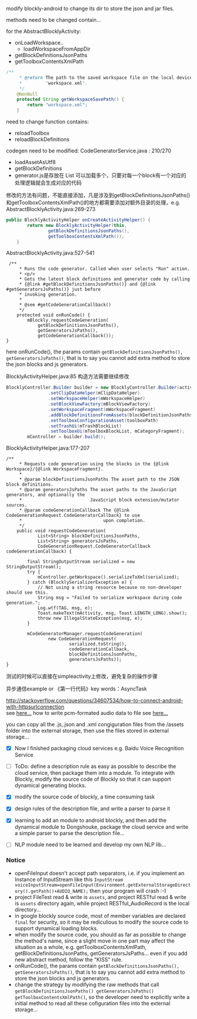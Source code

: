 modify blockly-android to change its dir to store the json and jar files.

methods need to be changed contain...

for the AbstractBlocklyActivity:
- onLoadWorkspace..
  - loadWorkspaceFromAppDir
- getBlockDefinitionsJsonPaths
- getToolboxContentsXmlPath

```Java
/**
     * @return The path to the saved workspace file on the local device. By default,
     *         "workspace.xml".
     */
    @NonNull
    protected String getWorkspaceSavePath() {
        return "workspace.xml";
    }
```

need to change function contains:
- reloadToolbox
- reloadBlockDefinitions

codegen need to be modified:
CodeGeneratorService.java : 210/270
- loadAssetAsUtf8
- getBlockDefinitions
- generator.js是存放在 List<String> 可以加载多个，只要对每一个block有一个对应的处理逻辑就会生成对应的代码

修改的方法有问题，不能直接添加，凡是涉及到getBlockDefinitionsJsonPaths()和getToolboxContentsXmlPath()的地方都需要添加对额外目录的处理，e.g.  AbstractBlocklyActivity.java:269-273

```Java
public BlocklyActivityHelper onCreateActivityHelper() {
        return new BlocklyActivityHelper(this,
                getBlockDefinitionsJsonPaths(),
                getToolboxContentsXmlPath());
    }
```
AbstractBlocklyActivity.java:527-541
```
 /**
     * Runs the code generator. Called when user selects "Run" action.
     * <p/>
     * Gets the latest block definitions and generator code by calling
     * {@link #getBlockDefinitionsJsonPaths()} and {@link #getGeneratorsJsPaths()} just before
     * invoking generation.
     *
     * @see #getCodeGenerationCallback()
     */
    protected void onRunCode() {
        mBlockly.requestCodeGeneration(
            getBlockDefinitionsJsonPaths(),
            getGeneratorsJsPaths(),
            getCodeGenerationCallback());
}
```
here onRunCode(), the params contain `getBlockDefinitionsJsonPaths(), getGeneratorsJsPaths()`, that is to say you cannot add extra method to store the json blocks and js generators.

BlocklyActivityHelper.java:85 构造方法需要继续修改

```Java
BlocklyController.Builder builder = new BlocklyController.Builder(activity)
                .setClipDataHelper(mClipDataHelper)
                .setWorkspaceHelper(mWorkspaceHelper)
                .setBlockViewFactory(mBlockViewFactory)
                .setWorkspaceFragment(mWorkspaceFragment)
                .addBlockDefinitionsFromAssets(blockDefinitionJsonPaths)
                .setToolboxConfigurationAsset(toolboxPath)
                .setTrashUi(mTrashBlockList)
                .setToolboxUi(mToolboxBlockList, mCategoryFragment);
        mController = builder.build();
```
BlocklyActivityHelper.java:177-207
```
/**
     * Requests code generation using the blocks in the {@link Workspace}/{@link WorkspaceFragment}.
     *
     * @param blockDefinitionsJsonPaths The asset path to the JSON block definitions.
     * @param generatorsJsPaths The asset paths to the JavaScript generators, and optionally the
     *                          JavaScript block extension/mutator sources.
     * @param codeGenerationCallback The {@link CodeGenerationRequest.CodeGeneratorCallback} to use
     *                               upon completion.
     */
    public void requestCodeGeneration(
            List<String> blockDefinitionsJsonPaths,
            List<String> generatorsJsPaths,
            CodeGenerationRequest.CodeGeneratorCallback codeGenerationCallback) {

        final StringOutputStream serialized = new StringOutputStream();
        try {
            mController.getWorkspace().serializeToXml(serialized);
        } catch (BlocklySerializerException e) {
            // Not using a string resource because no non-developer should see this.
            String msg = "Failed to serialize workspace during code generation.";
            Log.wtf(TAG, msg, e);
            Toast.makeText(mActivity, msg, Toast.LENGTH_LONG).show();
            throw new IllegalStateException(msg, e);
        }

        mCodeGeneratorManager.requestCodeGeneration(
                new CodeGenerationRequest(
                        serialized.toString(),
                        codeGenerationCallback,
                        blockDefinitionsJsonPaths,
                        generatorsJsPaths));
}
```

测试的时候可以直接在simpleactivity上修改，避免复杂的操作步骤

异步通信example or 《第一行代码》key words：AsyncTask

http://stackoverflow.com/questions/34607534/how-to-connect-android-with-httpsurlconnection
<br>see [here...](http://stackoverflow.com/questions/34607534/how-to-connect-android-with-httpsurlconnection)
how to write pcm-formated audio data to file see [here...](http://stackoverflow.com/questions/13583827/audiorecord-writing-pcm-file)

you can copy all the .js,.json and .xml congiguration files from the /assets folder into the external storage, then use the files stored in external storage...


- [x] Now I finished packaging cloud services e.g. Baidu Voice Recognition Service
- [ ] ToDo: define a description rule as easy as possible to describe the cloud service, then package them into a module. To integrate with Blockly, modify the source code of Blockly so that it can support dynamical generating blocks.

- [x] modify the source code of blockly, a time consuming task
- [x] design rules of the description file, and write a parser to parse it
- [x] learning to add an module to android blockly, and then add the dynamical module to Dongshouke, package the cloud service and write a simple parser to parse the description file...
- [ ] NLP module need to be learned and develop my own NLP lib...

### Notice
- openFileInput doesn't accept path separators, i.e. if you implement an Instance of InputStream like this `InputStream voiceInputStream=openFileInput(Environment.getExternalStorageDirectory().getPath()+AUDIO_NAME);` then your program will crash :-)
- project FileTest read & write is `assets`, and project RESTful read & write is `assets` directory again, while project RESTful_AudioRecord is the local directory...
- in google blockly source code, most of member variables are declared `final` for security, so it may be rediculious to modify the source code to support dynamical loading blocks. 
- when modify the source code, you should as far as possible to change the method's name, since a slight move in one part may affect the situation as a whole, e.g. getToolboxContentsXmlPath, getBlockDefinitionsJsonPaths, getGeneratorsJsPaths... even if you add new abstract method, follow the "KISS" rule.
- onRunCode(), the params contain `getBlockDefinitionsJsonPaths(), getGeneratorsJsPaths()`, that is to say you cannot add extra method to store the json blocks and js generators.
- change the strategy by modifying the raw methods that call `getBlockDefinitionsJsonPaths() getGeneratorsJsPaths() getToolboxContentsXmlPath()`, so the developer need to explicitly write a initial method to read all these cofiguration files into the external storage... 



